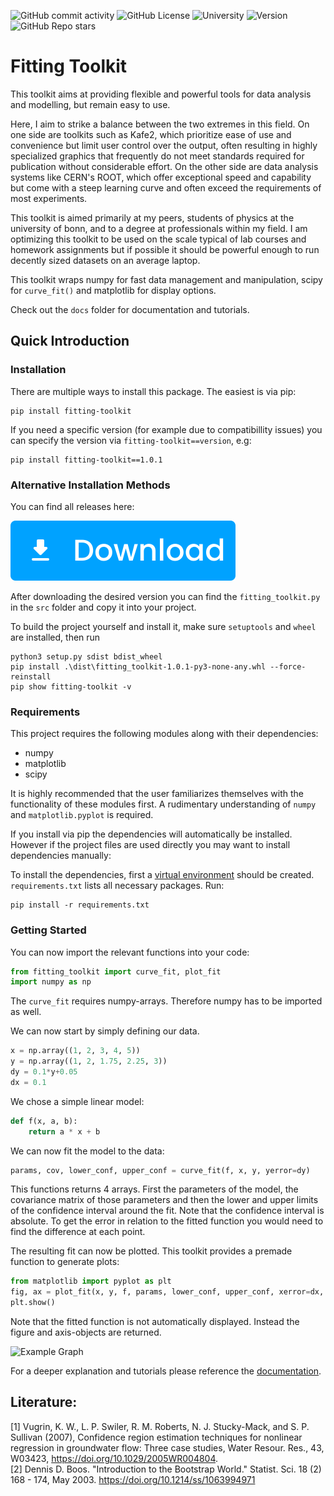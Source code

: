 ![GitHub commit activity](https://img.shields.io/github/commit-activity/m/davidkowalk/fitting_toolkit)
![GitHub License](https://img.shields.io/github/license/davidkowalk/fitting_toolkit)
![University](https://img.shields.io/badge/Univeristy_of_Bonn-brown)
![Version](https://img.shields.io/badge/version-1.0.1-green)
![GitHub Repo stars](https://img.shields.io/github/stars/davidkowalk/fitting_toolkit?style=flat&label=github%20stars)



# Fitting Toolkit
This toolkit aims at providing flexible and powerful tools for data analysis and modelling, but remain easy to use.

Here, I aim to strike a balance between the two extremes in this field. On one side are toolkits such as Kafe2, which prioritize ease of use and convenience but limit user control over the output, often resulting in highly specialized graphics that frequently do not meet standards required for publication without considerable effort. On the other side are data analysis systems like CERN's ROOT, which offer exceptional speed and capability but come with a steep learning curve and often exceed the requirements of most experiments.

This toolkit is aimed primarily at my peers, students of physics at the university of bonn, and to a degree at professionals within my field. I am optimizing this toolkit to be used on the scale typical of lab courses and homework assignments but if possible it should be powerful enough to run decently sized datasets on an average laptop.

This toolkit wraps numpy for fast data management and manipulation, scipy for `curve_fit()` and matplotlib for display options.

Check out the `docs` folder for documentation and tutorials.

## Quick Introduction

### Installation

There are multiple ways to install this package. The easiest is via pip:
```
pip install fitting-toolkit
```
If you need a specific version (for example due to compatibillity issues) you can specify the version via `fitting-toolkit==version`, e.g:
```
pip install fitting-toolkit==1.0.1
```

### Alternative Installation Methods

You can find all releases here: 

<a href= "https://github.com/davidkowalk/fitting_toolkit/releases">![Download](./docs/img/download.svg)</a>


After downloading the desired version you can find the `fitting_toolkit.py` in the `src` folder and copy it into your project.

To build the project yourself and install it, make sure `setuptools` and `wheel` are installed, then run
```
python3 setup.py sdist bdist_wheel
pip install .\dist\fitting_toolkit-1.0.1-py3-none-any.whl --force-reinstall   
pip show fitting-toolkit -v
```

### Requirements
This project requires the following modules along with their dependencies:
- numpy
- matplotlib
- scipy

It is highly recommended that the user familiarizes themselves with the functionality of these modules first. A rudimentary understanding of `numpy` and `matplotlib.pyplot` is required.

If you install via pip the dependencies will automatically be installed. However if the project files are used directly you may want to install dependencies manually:

To install the dependencies, first a [virtual environment](https://docs.python.org/3/library/venv.html) should be created. `requirements.txt` lists all necessary packages. Run:
```
pip install -r requirements.txt
```

### Getting Started

You can now import the relevant functions into your code:
```python
from fitting_toolkit import curve_fit, plot_fit 
import numpy as np
```
The `curve_fit` requires numpy-arrays. Therefore numpy has to be imported as well.

We can now start by simply defining our data.
```python
x = np.array((1, 2, 3, 4, 5))
y = np.array((1, 2, 1.75, 2.25, 3))
dy = 0.1*y+0.05
dx = 0.1
```
We chose a simple linear model:
```python
def f(x, a, b):
    return a * x + b
```
We can now fit the model to the data:
```python
params, cov, lower_conf, upper_conf = curve_fit(f, x, y, yerror=dy)
```
This functions returns 4 arrays. First the parameters of the model, the covariance matrix of those parameters and then the lower and upper limits of the confidence interval around the fit. Note that the confidence interval is absolute. To get the error in relation to the fitted function you would need to find the difference at each point.

The resulting fit can now be plotted. This toolkit provides a premade function to generate plots:
```python
from matplotlib import pyplot as plt
fig, ax = plot_fit(x, y, f, params, lower_conf, upper_conf, xerror=dx, yerror=dy)
plt.show()
```
Note that the fitted function is not automatically displayed. Instead the figure and axis-objects are returned.

![Example Graph](./docs/img/example_fit.png)

For a deeper explanation and tutorials please reference the [documentation](./docs/manual.md/).

## Literature:
[1] Vugrin, K. W., L. P. Swiler, R. M. Roberts, N. J. Stucky-Mack, and S. P. Sullivan (2007), Confidence region estimation techniques for nonlinear regression in groundwater flow: Three case studies, Water Resour. Res., 43, W03423, https://doi.org/10.1029/2005WR004804. \
[2] Dennis D. Boos. "Introduction to the Bootstrap World." Statist. Sci. 18 (2) 168 - 174, May 2003. https://doi.org/10.1214/ss/1063994971